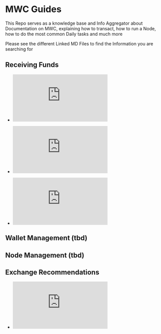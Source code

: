 # MWC Guides
This Repo serves as a knowledge base and Info Aggregator about Documentation on MWC, explaining how to transact, how to run a Node, how to do the most common Daily tasks and much more

Please see the different Linked MD Files to find the Information you are searching for

## Receiving Funds

- ![HTTP NGrok QT Wallet](https://github.com/mwcproject/docs/receive_http_ngrok_qt-wallet.md)

- ![HTTP Port Forwarding QT Wallet](https://github.com/mwcproject/docs/receive_http_port_forwarding_qt-wallet.md)

- ![HTTP NGrok CLI Wallet](https://github.com/mwcproject/docs/receive_http_ngrok_cli-wallet.md)



## Wallet Management (tbd)

## Node Management (tbd)

## Exchange Recommendations

- ![Exchange Recommendations](https://github.com/mwcproject/mwc-node/blob/master/doc/exchange_recommendations.md)

